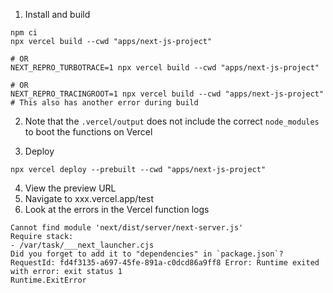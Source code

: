 1. Install and build

```
npm ci
npx vercel build --cwd "apps/next-js-project"

# OR
NEXT_REPRO_TURBOTRACE=1 npx vercel build --cwd "apps/next-js-project"

# OR
NEXT_REPRO_TRACINGROOT=1 npx vercel build --cwd "apps/next-js-project"
# This also has another error during build
```

2. Note that the `.vercel/output` does not include the correct `node_modules` to boot the functions on Vercel

3. Deploy

```
npx vercel deploy --prebuilt --cwd "apps/next-js-project"
```

4. View the preview URL
5. Navigate to xxx.vercel.app/test
6. Look at the errors in the Vercel function logs

```
Cannot find module 'next/dist/server/next-server.js'
Require stack:
- /var/task/___next_launcher.cjs
Did you forget to add it to "dependencies" in `package.json`?
RequestId: fd4f3135-a697-45fe-891a-c0dcd86a9ff8 Error: Runtime exited with error: exit status 1
Runtime.ExitError
```
